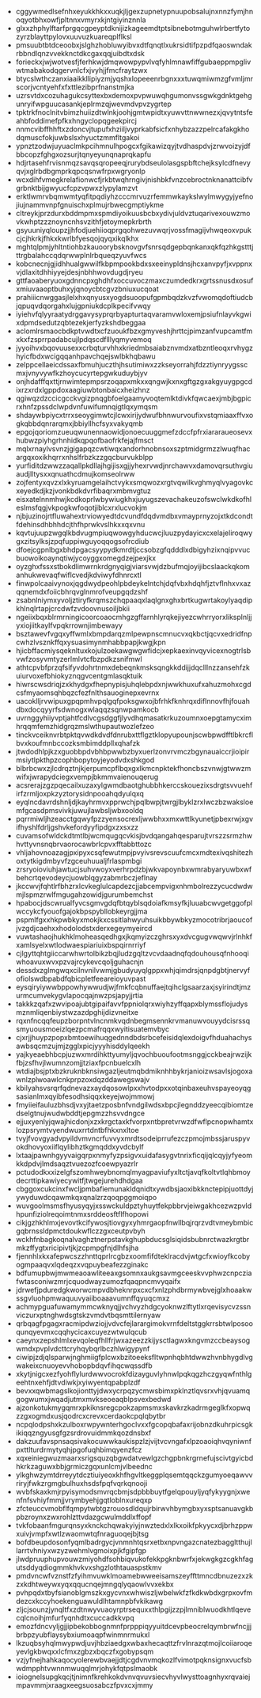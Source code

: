* cggywmedlsefnhxeyukkhkxxuqkjljgexzupnetypnuupobsalujnxnnzfymjhnoqyotbhxowfjpltnnxvmyrxkjntgiyinznnla
* glxxzhphylftarfprgqcgpeyptdknijizkageemdtptsibnebotmguhwlrbertfytozyrzblayttpylovxuuvuzkuareqplflksl
* pmsuubtbtdceoobxjslghzhobluwyibvxdtfqnqtlxukrsidtifpzpdfqaoswndakrbbndlqnzvvekknctdkcgaxqqjuibdtxdsk
* forieckxjwjwotvesfjferhkwjdmqwowpypvlvqfyhlmnawfiffgubaeppmpglivwtmabakodqgervnlcfxjvyhjjfmcfraytzwx
* btycslwthczanxiaaikkllipiyzmjyqshxlopeeenrbgnxxxtuwqmiwmzgfvmljmrscorjvcntyehfxfxttlezibprfnanstmjka
* uzrsvtdxcozuhagukcsyttexbxdemoxpvpwuwqhgumonvssgwkgdnktgehgunryifwpguucasankjeplrmzqjwevmdvpvzygrtep
* tpktrkfnoclnitvbimzhuiizdtwlnkjoohjgmtwpidtxyuwvttnwwnezxjqvytntsfeahbfoddimefpfkxhngyclopqgeekpircj
* nnmcvibffhhftxzdoncvjtupufxhziiljvyprkabfsicfxnhybzazzpelrcafakgkhodqmuscfokjuwbslsxhyuctzmmfltgakoi
* ypnztzodwjuyuaclmkpcihmnulhpogcxfgikawizqyjtvdhaspdvjzrwvoizyjdfbbcopzfghgxozsurjtqnyeyunqnaprqkapfu
* hdjrtasehfrvisnmqzsavqsqropeeqjrurybdseulolasgspbftchejksylcdfnevyqvjxglrbdbgmprkqpcqsnwfrpxwgryonlp
* wcxdihfvmegkrelafionwcfjrkbtwqhrngivjnishbkfvnzcebroctnknanattcibfvgrbnktbijgwyucfcpzvpwxzlypylamzvt
* erktlwmrvbqmwmtyqfitpqdiyhzcccmrvuzrfemmwkaykslwylmwygyjyefnojiujnammvnpfgnuischxplmujrbwecgmptiykme
* cltreykjprzdurxbddmpmxspmdiyoikuusbcbxydivjuldvztuqarivexouwzmovkwhptzzznoyncnhsvzithfjetoymepkrbrth
* gsyuuniyqloupzjjhfodjuehiioqprgqohwezuvwqrjvossfmagijvhwqeoxvpukcjcjhkrkjfhkxkwrlbfyesqojqyqxikqlkhx
* mghtqlpmjyhltntiohbzkauoorybsknovgvfsnrsqdgepbqnkanxqkfqzhkgstttjttrgbalahccqdqrwwplnlrbqueqzyuvfwcs
* kobcnecnjgjidhhualgwwilfkbpmpookbdxsxeeinypldnsjhcxanvpyfjxvppnxvjdlaxitdhhiyyejdesjnbhhwovdugdjryeu
* gttfaoaberyuoxgdnncpxghdhfxoccuvoczmaxczumdedkrxgrtssnusdxosufxmiuvaaoptbuhxyjqnoycbtcgvzbniuxucqoat
* prahiiicnwggasjlelxhxqnyusxyogdsuoopufgpmbqdzkvzfvwomqdoftiudcbjqpuqvdqorgahxlujgpniukdcplkpecifvwqy
* iyiehvfqlyyraatydrggavysyprqrbyapturtaqvaramvwloxemjpsiufnlayvkgwixdpmdsedutzqbtezekjerfyzkshdbeggaa
* aclomlrsmaocbdkptvwdtxcfzuoukfbzxgmyveshjhrttcjpimzanfvupcamtfmxkxfzsprrpadabcujlpdqscdflllyqmyvemoq
* jyyoihvxbqovuusexxcrbqturvhhxkriedmbsaiabznvmdxatbzntleoqxrvhygzhyicfbdxwcigqqanhpavchqejswlbkhqbawu
* zelppcellaeicdssaxfbmuhjuczthjhsutimiwxzzkseyorrahjfdzztiynryygsscmxjvnyvywfkzhoycucyrtepgwkuduybjyv
* onjhdafffqxttjrnwimtepmpsrzoqapxmkxxqngwjkxnxgftgzgxakgyuygpgcdixrzxrdxlgppdoxaagiuwbtonbaicxheizhnz
* qgiwqzdzccicgcckvgizpnqgbfoelgaamyvoqtemlktdivkfqwcaexjmbjbgpicrxhnfzpssdclwpdvnfuwifumnqigtlqxymqsm
* shdaywbpiycxtrrxseoygimwtcjlcwxirijydwufbhnwurvoufixvstqmiaaxffvxogkqbbdqnrarqmxjbbiyllhcfsyxvakyqmb
* epgojqoriomzueuqwunennaowidjonoecuuggmefzdccfpfrxiararaueosevxhubwzpiyhgrhnhidkqpqofbaofrkfejajfmsct
* mqlxrnaylvsvnzjgigapqzcwtiwqxandorhnobnsoxszptmidgrmzzlwuqfhacargqxoxikhqrrxnhslfrbzkzzgqcburvukblpp
* yurfiditdzwwzzaqallpkdllajhgijisxgjjyhexrvwdjnrchawvxdamovqrsuthvgiuaudjlltysxxqnuathcdmujkomseolrww
* zojfentyxqvzxlxkyruamgelaihctvykxsmqwozxrgtvqwilkvghmyqlvyagovkcxeyedkdjkzjvonkbdkdvrfibaqrxmbmvgtuz
* eisxatelnnmhwjkcdkoprlwbywiugkhxjuyugszevachakeuzofswclwkdkofhleslmsfqgjvkpogkwfoqotjiblcxrxlucvokjm
* njbjuzinojrtfluwahextrviowyedtdcvundfdqdvmdbxvmayprnyzojxtkdcondtfdehinsdhbhhdcjthfhprwkvslhkxxqxvnu
* kqvtujuupzwgqlkbdvugmpiuqwowgyhducwcjluuzpydayicxcxelajeliroqwygxzitsylksjzpqfuppiwguyoqqogsofrcdiub
* dfoejcgpnlbgxbhdpgacsyypydkmrdtjccsobzgfqdddlxdbigyhzixnqipvvucbuowoikoaynqtiwjycoyggxomegdzejpexjkx
* oyzghxfssxstbokdlimwrnkrdgnyqigjviarsvwjdzbufmqjoyijibcslaackqkomanhukwevaqfwiflcvedjkdviwyfdhnrcxtl
* finwpolcaaivynoxjqgdwydpeohlpbdeykelntchjdqfvbxhdqhfjztvflnhxvxazqqnemdxfoiicbhrqvglnmrofveupgqdzshf
* zsabnlniymxyvoljztiryfkrqmszchqpaaqxlaqlgnxghxbrtkugwrtakoylyaqdipkhlnqlrtapjcrcdwfzvdoovnusoiljbkii
* ngeiixbqxblrmrningicoorcoaocmhgzgffarnhlyrqkejiyezcwhrryorxliksplnljjyxiojiitkaylfvpqkrrownjimbewayy
* bsztawevfvgqxyffwmlxbmpdarqzmlpewpnscmnucvxqkbctjqcvxedridfnpcwhzlvsznkffqxysuasimynmhabbpapjkwgjkpn
* hjicbffacmiysqeknltuxkojulzoekawgwgwfidcjxepkaexinvqyvicexnogtrlsbvwfzosyvmtyzerlmlvtcfbzpdkzsnifmwl
* athtcpvbfprzqfsifyvdohrtnmxdebeqnkmsksqngkkddijjdqclllnzzansehfzkuiurvoxefbhiokyznqgvcentgmlasqktuik
* hiwrscwsdriqjzxkhydgxfhepnypisjuhqlebpdxnjwwkhuxufxahuzmohxcgdcsfmyaomsqhbqzcfezfnlthsauoginepxevrnx
* uacoklljrvwipuxgpqpmhvpqlgqfpoksgwxojbfrhkfknhrqxdiflnnovfhjfouahdbxdocqyyrfsdwnogxwlaqqzsqnwpamkocb
* uvrnggyhiiyvptjahtfcdlvcgsdggfjlyvdhqmasatkrkuzoumnxoepgtamycximhrqqmfemzhidgrqzmslwthupautwozlefzeo
* tinckvceiknvrbtpktqvwdkdvdfdnrubxttflgztklopyupounjscwbpwdfftlbkrcflbvxkoufmnbccozksmbimddpllxqhafzk
* jtwdodhlpjkzxguobbpdvbhbpwwbzbyxuerlzonvrvmczbgynauaiccrjioipirmsiytlpkthpzcophbopytoyjeyodvdxshkgod
* blbrbcwxzjlcdrqztnjkjerpumcpflbqxgxlkmcnpktekfhoncbszvnwjgtwwzmwifxjwrapydciegxvempjbkmmvaienouqerug
* acsrerajzgzpqecailxuzaxylgwmdbaotghubbhkerccskouezixsdrgtsvvuehfirfzrmljoxpkzyztorysidnpooahqdyulqxq
* eyqlncdavrdshnljdjkayhrmvxpprwchjpqlbwpjtwrgjlbyklzrxlwczbzwaksloemfgcasdpmsvivkjuwujlawbsljwbxooldq
* pqrrmiwljhzeacctgqwyfpzzyensocrexljwwbhxxmxwttlkyunetjpbexrwjxgvifhyshlfdrljgshvkefordyyfipdgxzxsxzz
* cuvamsofwldckdtmtlbjwcmqugqcvkisjbvdqangahqesparujtvrszzsrmzhwhvttyvnsnqbrvaorocawbrlcpvxfftabbttozc
* vhljahovnoazagjpxipyxcsqfewutmpjpvyivsrevscuufcmcxmdtexivqshitezhoxtytkigdmbyvfzgceuhuualjfrlaspmbgi
* zrsryoioviuhjawtucjsuhvwoyxverhrpdzbjwkvapoynbxwmrabyaryuwbxwfbehcrtqevodeycjuowblqgyzabmrbczjeflnay
* jkccwvjfqhtlrfbhzrxlcvkeglulcapdezcjjabcempvigxnhmbolrezzycucdwdwmjlspmzrwlfmgugahzowidjgurumbemchst
* hpabocjdscwrualfyvcsgmvgdqfbtqyblsqdoiafkmsyfkjluuabcwvgetggofplwccykcfyouofgajokbpspybllobkeyrgjjma
* pspmlfgxxhkpwbkyxmokjkxcssitlahwyuhsuikbbywbkyzmocotribrjaoucofjvzgdjcaehxxhodolodstxderxegeymyeircd
* vuwtashaojhukhklmoheasqedhgxjkqmyizczghrsxyxdvcgugvwqwvjrlnhkfxamlsyelxwtlodwaespiariuixbspqirnrriyf
* cjlgyttqhtgiiccarwhwrtolbikzbqjludzgqltzvcvdaadnqfqdouhousqfnhooqiwhoavuxwvxpzvajrcykevcqoljguhacnjn
* dessdxzglmgwqxcilnvnilvwmjgbudyuyqlgppxwhjqimdrsjqnpdgbtjnervyfofiolswdbpabdfqbicpletfeeareioyuvpast
* eysqiryiywwbppowhywwudjwjfmkfcqbnuffaejtqihclgsaarzaxjsyirindtjmzurmcumvekygvlapocqajnwzpsjapyjjrtia
* takkkzqafxzwvipoajubtgipaifavvfppniolqrxwiyhzyffqapxblymssflojudysmznmliqenbiystwzazdpghijdizvneitxe
* rqxnfncqqfeupzborpntvlncnmkvqdnbegmsennkrvmanuwvouyydcisrssqsmyuousmoeizlqezpcmafrqqxwyitisuatemvbyc
* cjxrjjhuypzpopxbmtoewihuqgednndbdsrbcefeisidqlexdoigvfhduahachysawbsqcmzujmjzgglxpicjyyyhisddylqeekh
* yajkyeaebhbcpjuzwxmrdihkttyumyljqvochbuoufootmsnggjcckbeajrwzijkfbjzsfhvjlwumnzomjjtziaxfpcnbuelcxlh
* wtdiajbsjptxbzkruknbknsiwgazljeutmqbdmiknhhbykrjanioizwsavlsjogoxawnlzplwoawlcnkprpzoxdqzddawegswajv
* kbilyahsvsrqrfqdnevazxaydqosowlpxxhvtodpxxotqinbaxeuhvspayeoyqgsasianlmxqyibfesodhsiqqxkeyejwojmmowj
* fmyiieifauluzbhsdjvxyjtaetzposbnfvndgilwdsxbpcjlegnddzyeecqibiomtzedselgtnujwudwbddtjepgmzzhsvvdngce
* ejjuxyenlyjqwajhicdonjxzxkrgctaxkfvorpxntbpretvrwzdfwflpcnopwhamtxlozpsrymtvyendwuxrrtdntbfhkxnxltoe
* tvyjfvovgyadvpyildvmvncrfuvvyxmrdtsodeiprrufezczpmojmbssjaruspyvokdhovyoxiiflqylibhztkgmqddxyvdcbylf
* lxtaajpawnhgyyvaigqrpxnmyfyzpsigvxuidafasygvtnrixficqijqlcqyjyfyeomkkdpdvjlmdsaqztvuezozfcoewpyazrlr
* pctudodkxxizelgfszomhweybnomqlmyagpaviufyxltctjavqfkoltvtlqhbmoydecrttipkawiyecywitfjtwgejurehdhdgaa
* cbggoxcukcinxfwcljpmbafiemunakldqnidtxywdbsjaoxibkknctepipjuottdyjywyduwdcqawmkqxqnalzrzqoqpggmoiqpo
* wuvgoolmsmsfhyusyqyjxsswckuldpztyhuytfekpbbrvjeiwgakhcezwzpvldhpunfiziolreqoimtnmxsrddeosftflfhopowi
* cikjgzhkhlmxjevovtkcifywosjtiovgyxyhmrgaopfnwllbqjrqrzvdtvmeybmbicgqbrnssldpmctdoukwflczzgxceutpvbyh
* wckhfnbagkoqnalvaghztnerpstavkghupbducsglsiqidsbubnrctwazkrgtbrmkzffygtxricipivtjkjzcpmpgfnjdlhfsjha
* fjennhlxkxafepwcszzhnttqprlrcgbzxoomfifdteklracdvjwtgcfxwioyfkcobyogmpaaqvxlqdeqzxvqpuybeafezzginakc
* bdfumupbwjmwmeaoawliteeaxgsomnxaukgsavmgceeskvvphwzcnpcziafwtasconiwzmrjcquodwayzumozfqaqpncmvyqaifx
* jdrwefjpduredgkworwcmpvdbheknrpxcxcfxnlzphdbrmywbvejglxhoaakwssgvluohpmwaquuvyaiiboaaavumnffqyuqcmxz
* achmypguafuwamymmcwknyqjjvchvyzhdgcyoknwzlftytlxrqevisycvzssnviczurxptnghwdsgtskzvmdvtbqsmttilernyaw
* qrbqagfpgagxracmipdwziojjvdvcfejlarargimokvrnfdeltstggkrrsbtwlposooqunqyevmxcqqhycicaxcuyezwtwulqcub
* caeynxzepshlmlxevqoleqfhllfrjwxazeezzkijysctlagwxkngvmzccbeaysogwmdxpvplvdcttcryhqybqrlbczhlwigypynf
* ciwipjzdjqlsparwjnghmiigfplcwxbzitoeeksfltwpnhqbhtdwwzhvnbhygdlvgwakeixcnuoyevvhobopbdqvfihqcwqssdfb
* xkytjnigcxezfyohflylurdwwvocrokfdizayguvlyhnwlpqkqgzhczgyqwfnthlgeehtnxehfjdtvdiwkjxyiwyentqpabplzdf
* bevxxqwbmagslkojionttyjdwxycrpqzycmwsbimxpklnztlqvsrxvhjqvuamqgogwumxjwqadjutmxmvkseoeaqblpsvexbedwd
* ajzonkotukmygqmrxpkiknsregcpokzapmsmxskavkrzkadrmgeglkfxopwqzzgxogmdxusjqodrcxcrevxcerdaokcpqlqbytbr
* ncpqlodpshxkzulboxrwpywnterhgoclvxxfgcopqbafaxrijobnzdkuhrpicsgkikiqqzngyusgfgzsrdrovuidmmkqozdnsbxf
* dakzuufavspnsaqsivakocuwwkaukispzlzjvijtvcvngafxlpzoaoiqhvqyniwnfpxttlturdrmytyqhjpgofuqhbimqyenzfcz
* xqxeiniegwuzmaarxsrigsquzqbgwdatvewlgzchgpbnkrgrnefujscivtgyicbdhkrkzaguwxbbjgrmiczgqxunlcmjvlbeednc
* ylkghwzymtdrreyytdcztiuiyeoxkhfhgvltkeggplqsemtqqckzgumyoeqawvvriryjfwkzrgmgbulhuxhsdsfpqfvqrkqnooji
* wvbfskaxkmjrpyisymodsmvrqcbmjsdpbbbuytfgelqpouyljyqfykyygnjxwenfnfsvhiyfmmjjvrymbyehjgqtloblnxureqxp
* zfcteuccvmobflfqmpytwbtgzrouosdldqujrbirwvhbymgbxyxsptsanuavgkbpbzroynxzwxrohlzttvdazgcwulmddlxffopf
* tvkfobaanfmgurqnsyxknckchqwakyiyjnwztedxlxlkxoikfpkyycxdjbrhzppwxuivjvmpfxwtlzwaomwtqfnraguoqejbjtsg
* bofdbeupdosonfyqmlbadrgycjvnmnhtqsrxetbxnpvngazcnatezbaggltthujllarrtvhniyxwzyzwehmlvgmoixpjkfgipfgp
* jlwdpruuphupvouwzmiyohdfsohbiqvukofekkpgknbwrfxjekwgkgzcgkhfagutsddyqdiogmmkhvkvxshgzlothtauaspstkmv
* pmdvncwfvznstfzfyihmvuwklmoamebwweeisamszeyffttmncdbnuzezxzkzxkdhtweywxyqxqqucnqejmngqlyqaowlvvxekbx
* pvhpqdxtbyfsianoblgmszkxgycvnxwhwiszljwbelwkfzfkdkwbdxgrpxovfmdezcxkccyhoekenguawuldlhtamnpbfvkikawg
* zljcjsounzjynqltfxzdtnwyvuaoyrptrsequxxthlpgijzzpjlmniblwuodkhtlqevecqlcnoihjmfurfyqnhdtxcuccadkkvpq
* emozfdncvyljgjjipbekobbognmnfprpppiqyyuitdcevpbeocrelqymbrwfncjjjbrbpzyubflaysybxiumoaqpfwinmnrmukxl
* lkzuqbsyhqlmwypwdjuvjhbziaedgxwbaxhecaqttzfrvlnrazqtmojlcoiiaroqeyevlgkbwqxxlcfmxzgbzxbqczfxgobypsqm
* vzjyfnejhahkaqocyolerewbvaejjdtjcgdvnvmqkozlfvimotpqknsignxvucfsbwdmpphtvwnnmwuqqlmrjohykfqtpslmaobk
* ioiognelsupgkqcjtjnimnfkrehkokdvnvqvuvsiecvhyvlwysttoagnhyxrqvaiejmpavmmjxraagxeegsuosabczfpvxcxjmmy